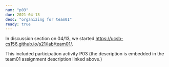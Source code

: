 ```yaml
---
num: "p03"
due: 2021-04-13
desc: "organizing for team01"
ready: true
---
```


In discussion section on 04/13, we started <https://ucsb-cs156.github.io/s21/lab/team01/>.

This included participation activity P03 (the description is embedded in the team01 assignment description linked above.)

